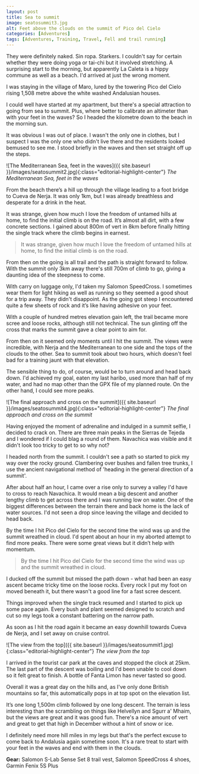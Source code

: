 ```yaml
---
layout: post
title: Sea to summit
image: seatosummit3.jpg
alt: Feet above the clouds on the summit of Pico del Cielo
categories: [Adventures]
tags: [Adventures, Training, Travel, Fell and trail running]
---
```


They were definitely naked. Sin ropa. Starkers. I couldn't say for certain whether they were doing yoga or tai-chi but it involved stretching. A surprising start to the morning, but apparently La Caleta is a hippy commune as well as a beach. I'd arrived at just the wrong moment.

I was staying in the village of Maro, lured by the towering Pico del Cielo rising 1,508 metre above the white washed Andalusian houses. 

I could well have started at my apartment, but there's a special attraction to going from sea to summit. Plus, where better to calibrate an altimeter than with your feet in the waves? So I headed the kilometre down to the beach in the morning sun.

It was obvious I was out of place. I wasn't the only one in clothes, but I suspect I was the only one who didn't live there and the residents looked bemused to see me. I stood briefly in the waves and then set straight off up the steps.

![The Mediterranean Sea, feet in the waves]({{ site.baseurl }}/images/seatosummit2.jpg){:class="editorial-highlight-center"} *The Mediterranean Sea, feet in the waves*

From the beach there’s a hill up through the village leading to a foot bridge to Cueva de Nerja. It was only 1km, but I was already breathless and desperate for a drink in the heat. 

It was strange, given how much I love the freedom of untamed hills at home, to find the initial climb is on the road. It’s almost all dirt, with a few concrete sections. I gained about 800m of vert in 8km before finally hitting the single track where the climb begins in earnest.

>It was strange, given how much I love the freedom of untamed hills at home, to find the initial climb is on the road.

From then on the going is all trail and the path is straight forward to follow. With the summit only 3km away there's still 700m of climb to go, giving a daunting idea of the steepness to come.

With carry on luggage only, I'd taken my Salomon SpeedCross. I sometimes wear them for light hiking as well as running so they seemed a good shout for a trip away. They didn't disappoint. As the going got steep I encountered quite a few sheets of rock and it’s like having adhesive on your feet.

With a couple of hundred metres elevation gain left, the trail became more scree and loose rocks, although still not technical. The sun glinting off the cross that marks the summit gave a clear point to aim for.

From then on it seemed only moments until I hit the summit. The views were incredible, with Nerja and the Mediterranean to one side and the tops of the clouds to the other. Sea to summit took about two hours, which doesn't feel bad for a training jaunt with that elevation.

The sensible thing to do, of course, would be to turn around and head back down. I'd achieved my goal, eaten my last haribo, used more than half of my water, and had no map other than the GPX file of my planned route. On the other hand, I could see more peaks.

![The final approach and cross on the summit]({{ site.baseurl }}/images/seatosummit4.jpg){:class="editorial-highlight-center"} *The final approach and cross on the summit*

Having enjoyed the moment of adrenaline and indulged in a summit selfie, I decided to crack on. There are three main peaks in the Sierras de Tejeda and I wondered if I could blag a round of them. Navachica was visible and it didn't look too tricky to get to so why not?

I headed north from the summit. I couldn't see a path so started to pick my way over the rocky ground. Clambering over bushes and fallen tree trunks, I use the ancient navigational method of 'heading in the general direction of a summit'.

After about half an hour, I came over a rise only to survey a valley I'd have to cross to reach Navachica. It would mean a big descent and another lengthy climb to get across there and I was running low on water. One of the biggest differences between the terrain there and back home is the lack of water sources. I'd not seen a drop since leaving the village and decided to head back.

By the time I hit Pico del Cielo for the second time the wind was up and the summit wreathed in cloud. I'd spent about an hour in my aborted attempt to find more peaks. There were some great views but it didn’t help with momentum.

>By the time I hit Pico del Cielo for the second time the wind was up and the summit wreathed in cloud.

I ducked off the summit but missed the path down - what had been an easy ascent became tricky time on the loose rocks. Every rock I put my foot on moved beneath it, but there wasn't a good line for a fast scree descent.

Things improved when the single track resumed and I started to pick up some pace again. Every bush and plant seemed designed to scratch and cut so my legs took a constant battering on the narrow path.

As soon as I hit the road again it became an easy downhill towards Cueva de Nerja, and I set away on cruise control.

![The view from the top]({{ site.baseurl }}/images/seatosummit1.jpg){:class="editorial-highlight-center"} *The view from the top*

I arrived in the tourist car park at the caves and stopped the clock at 25km. The last part of the descent was boiling and I'd been unable to cool down so it felt great to finish. A bottle of Fanta Limon has never tasted so good.

Overall it was a great day on the hills and, as I've only done British mountains so far, this automatically pops in at top spot on the elevation list.

It’s one long 1,500m climb followed by one long descent. The terrain is less interesting than the scrambling on things like Helvellyn and Sgurr a' Mhaim, but the views are great and it was good fun. There's a nice amount of vert and great to get that high in December without a hint of snow or ice.

I definitely need more hill miles in my legs but that's the perfect excuse to come back to Andalusia again sometime soon. It's a rare treat to start with your feet in the waves and end with them in the clouds.


**Gear:** Salomon S-Lab Sense Set 8 trail vest, Salomon SpeedCross 4 shoes, Garmin Fenix 5S Plus
